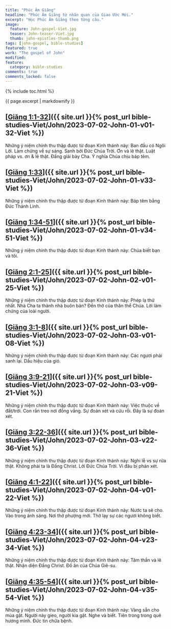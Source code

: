 ```yaml
---
title: "Phúc Âm Giăng"
headline: "Phúc Âm Giăng từ nhãn quan của Giao Ước Mới."
excerpt: "Học Phúc Âm Giăng theo từng câu."
image: 
  feature: John-gospel-Viet.jpg
  teaser: John-teaser-Viet.jpg
  thumb: john-epistles-thumb.png
tags: [john-gospel, bible-studies]
featured: true
work: "The gospel of John"
modified:
feature:
  category: bible-studies
comments: true
comments_locked: false
---
```


{% include toc.html %}

{{ page.excerpt | markdownify }}


##  [<u>Giăng 1:1-32</u>]({{ site.url }}{% post_url bible-studies-Viet/John/2023-07-02-John-01-v01-32-Viet %})

Những ý niệm chính thu thập được từ đoạn Kinh thánh này: Ban đầu có Ngôi Lời. Làm chứng về sự sáng. Sanh bởi Đức Chúa Trời. Ơn và lẽ thật. Luật pháp vs. ơn & lẽ thật. Đấng giải bày Cha. Ý nghĩa Chúa chịu báp têm.

##  [<u>Giăng 1:33</u>]({{ site.url }}{% post_url bible-studies-Viet/John/2023-07-02-John-01-v33-Viet %})

Những ý niệm chính thu thập được từ đoạn Kinh thánh này: Báp têm bằng Đức Thánh Linh.

##  [<u>Giăng 1:34-51</u>]({{ site.url }}{% post_url bible-studies-Viet/John/2023-07-02-John-01-v34-51-Viet %})

Những ý niệm chính thu thập được từ đoạn Kinh thánh này: Chúa biết bạn và tôi.

##  [<u>Giăng 2:1-25</u>]({{ site.url }}{% post_url bible-studies-Viet/John/2023-07-02-John-02-v01-25-Viet %})

Những ý niệm chính thu thập được từ đoạn Kinh thánh này: Phép lạ thứ nhất. Nhà Cha ta thành nhà buôn bán? Đền thờ của thân thể Chúa. Lời làm chứng của loài người.

##  [<u>Giăng 3:1-8</u>]({{ site.url }}{% post_url bible-studies-Viet/John/2023-07-02-John-03-v01-08-Viet %})

Những ý niệm chính thu thập được từ đoạn Kinh thánh này: Các ngươi phải sanh lại. Dấu hiệu của gió.

##  [<u>Giăng 3:9-21</u>]({{ site.url }}{% post_url bible-studies-Viet/John/2023-07-02-John-03-v09-21-Viet %})

Những ý niệm chính thu thập được từ đoạn Kinh thánh này: Việc thuộc về đất/trời. Con rắn treo nơi đồng vắng. Sự đoán xét và cứu rỗi. Đây là sự đoán xét.

##  [<u>Giăng 3:22-36</u>]({{ site.url }}{% post_url bible-studies-Viet/John/2023-07-02-John-03-v22-36-Viet %})

Những ý niệm chính thu thập được từ đoạn Kinh thánh này: Nghi lễ vs sự rửa thật. Không phải ta là Đấng Christ. Lời Đức Chúa Trời. Vì đâu bị phán xét.

##  [<u>Giăng 4:1-22</u>]({{ site.url }}{% post_url bible-studies-Viet/John/2023-07-02-John-04-v01-22-Viet %})

Những ý niệm chính thu thập được từ đoạn Kinh thánh này: Nước ta sẽ cho. Vào trong ánh sáng. Nơi thờ phượng mới. Thờ lạy sự các ngươi không biết.

##  [<u>Giăng 4:23-34</u>]({{ site.url }}{% post_url bible-studies-Viet/John/2023-07-02-John-04-v23-34-Viet %})

Những ý niệm chính thu thập được từ đoạn Kinh thánh này: Tâm thần và lẽ thật. Nhận diện Đấng Christ. Đồ ăn của Chúa Giê-su.

##  [<u>Giăng 4:35-54</u>]({{ site.url }}{% post_url bible-studies-Viet/John/2023-07-02-John-04-v35-54-Viet %})

Những ý niệm chính thu thập được từ đoạn Kinh thánh này: Vàng sẵn cho mùa gặt. Người này gieo, người kia gặt. Nghe và biết. Tiên trong trong quê hương mình. Đức tin chữa bệnh.


